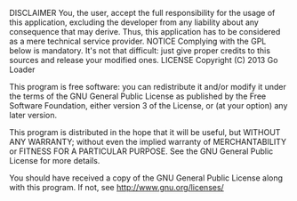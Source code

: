 DISCLAIMER
You, the user, accept the full responsibility for the usage of 
this application, excluding the developer from any liability about 
any consequence that may derive. Thus, this application has to be 
considered as a mere technical service provider.
NOTICE
Complying with the GPL below is mandatory.
It's not that difficult: just give proper credits 
to this sources and release your modified ones.
LICENSE
Copyright (C) 2013 Go Loader

This program is free software: you can redistribute it and/or modify
it under the terms of the GNU General Public License as published by
the Free Software Foundation, either version 3 of the License, or
(at your option) any later version.

This program is distributed in the hope that it will be useful,
but WITHOUT ANY WARRANTY; without even the implied warranty of
MERCHANTABILITY or FITNESS FOR A PARTICULAR PURPOSE.  See the
GNU General Public License for more details.

You should have received a copy of the GNU General Public License
along with this program.  If not, see <http://www.gnu.org/licenses/>
